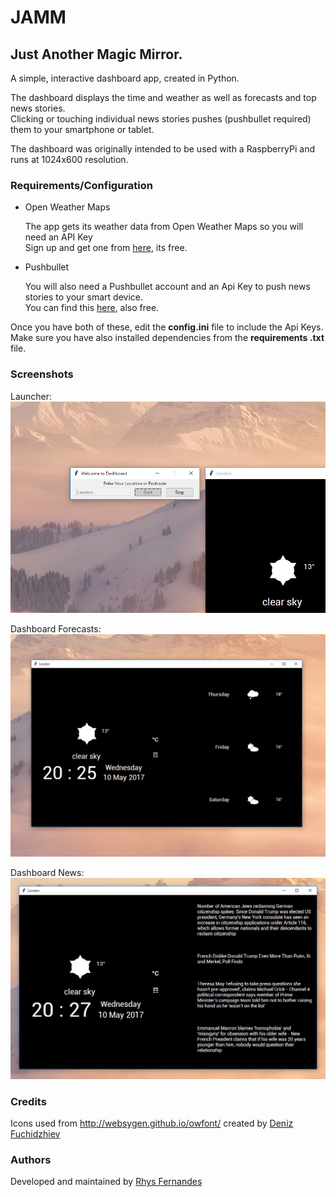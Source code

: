 # JAMM
## Just Another Magic Mirror. 
A simple, interactive dashboard app, created in Python.

The dashboard displays the time and weather as well as forecasts and top 
news stories.<br/> 
Clicking or touching individual news stories pushes (pushbullet required) 
them to your smartphone or tablet.

The dashboard was originally intended to be used with a RaspberryPi and runs
 at 1024x600 resolution.
 
### Requirements/Configuration

+ Open Weather Maps

    The app gets its weather data from Open Weather Maps so you will need an API
     Key<br>
     Sign up and get one from [here](http://openweathermap.org/appid 
     "OpenWeatherMaps, How to get API key"), 
     its free.

+ Pushbullet

    You will also need a Pushbullet account and an Api Key to push news stories to 
    your smart device.<br>
    You can find this [here](https://www.pushbullet.com/#settings/account 
    "Pushbullet Account Settings"), also free.

Once you have both of these, edit the **config.ini** file to include the Api 
Keys. Make sure you have also installed dependencies from the **requirements
.txt** file.

### Screenshots

Launcher:<br>
    ![launcher](screenshots/launcher.png)
    
Dashboard Forecasts:<br>
    ![forecast](screenshots/main.png)
    
Dashboard News:<br>
    ![news](screenshots/news.png)    
    
### Credits

Icons used  from <http://websygen.github.io/owfont/> created by [Deniz 
Fuchidzhiev](http://websygen.com/)

### Authors 

Developed and maintained by [Rhys Fernandes](https://github.com/rhys-fernandes)
